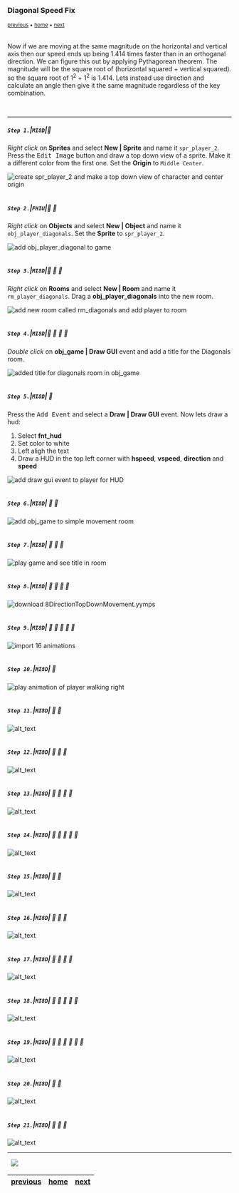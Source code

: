 <img src="https://via.placeholder.com/1000x4/45D7CA/45D7CA" alt="drawing" height="4px"/>

### Diagonal Speed Fix

<sub>[previous](../simple-8dir/README.md#user-content-simple-movement-8-directions) • [home](../README.md#user-content-gms2-move-in-8-directions) • [next](../)</sub>

<img src="https://via.placeholder.com/1000x4/45D7CA/45D7CA" alt="drawing" height="4px"/>

Now if we are moving at the same magnitude on the horizontal and vertical axis then our speed ends up being 1.414 times faster than in an orthoganal direction.  We can figure this out by applying Pythagorean theorem.  The magnitude will be the square root of (horizontal squared + vertical squared). so the square root of 1<sup>2</sup> + 1<sup>2</sup>  is 1.414. Lets instead use direction and calculate an angle then give it the same magnitude regardless of the key combination.

<br>

---


##### `Step 1.`\|`MI8D`|:small_blue_diamond:

*Right click* on **Sprites** and select **New | Sprite** and name it `spr_player_2`. Press the <kbd>Edit Image</kbd> button and draw a top down view of a sprite.  Make it a different color from the first one.  Set the **Origin** to `Middle Center`.

![create spr_player_2 and make a top down view of character and center origin](images/spr_player_2.png)

<img src="https://via.placeholder.com/500x2/45D7CA/45D7CA" alt="drawing" height="2px" alt = ""/>

##### `Step 2.`\|`FHIU`|:small_blue_diamond: :small_blue_diamond: 

*Right click* on **Objects** and select **New | Object** and name it `obj_player_diagonals`. Set the **Sprite** to `spr_player_2`.

![add obj_player_diagonal to game](images/spr_player_diagonals.png)

<img src="https://via.placeholder.com/500x2/45D7CA/45D7CA" alt="drawing" height="2px" alt = ""/>

##### `Step 3.`\|`MI8D`|:small_blue_diamond: :small_blue_diamond: :small_blue_diamond:

*Right click* on **Rooms** and select **New | Room** and name it `rm_player_diagonals`. Drag a **obj_player_diagonals** into the new room.

![add new room called rm_diagonals and add player to room](images/addRoomPlayer.png)

<img src="https://via.placeholder.com/500x2/45D7CA/45D7CA" alt="drawing" height="2px" alt = ""/>

##### `Step 4.`\|`MI8D`|:small_blue_diamond: :small_blue_diamond: :small_blue_diamond: :small_blue_diamond:

*Double click* on **obj_game | Draw GUI** event and add a title for the Diagonals room.

![added title for diagonals room in obj_game](images/rmTitle.png)

<img src="https://via.placeholder.com/500x2/45D7CA/45D7CA" alt="drawing" height="2px" alt = ""/>

##### `Step 5.`\|`MI8D`| :small_orange_diamond:

Press the <kbd>Add Event</kbd> and select a **Draw | Draw GUI** event. Now lets draw a hud:

1. Select **fnt_hud**
2. Set color to white
3. Left aligh the text
4. Draw a HUD in the top left corner with **hspeed**, **vspeed**, **direction** and **speed**

![add draw gui event to player for HUD](images/objPlayerDrawGUI.png)

<img src="https://via.placeholder.com/500x2/45D7CA/45D7CA" alt="drawing" height="2px" alt = ""/>

##### `Step 6.`\|`MI8D`| :small_orange_diamond: :small_blue_diamond:


![add obj_game to simple movement room](images/.png)

<img src="https://via.placeholder.com/500x2/45D7CA/45D7CA" alt="drawing" height="2px" alt = ""/>

##### `Step 7.`\|`MI8D`| :small_orange_diamond: :small_blue_diamond: :small_blue_diamond:



![play game and see title in room](images/.png)

<img src="https://via.placeholder.com/500x2/45D7CA/45D7CA" alt="drawing" height="2px" alt = ""/>

##### `Step 8.`\|`MI8D`| :small_orange_diamond: :small_blue_diamond: :small_blue_diamond: :small_blue_diamond:


![download 8DirectionTopDownMovement.yymps](images/.png)

<img src="https://via.placeholder.com/500x2/45D7CA/45D7CA" alt="drawing" height="2px" alt = ""/>

##### `Step 9.`\|`MI8D`| :small_orange_diamond: :small_blue_diamond: :small_blue_diamond: :small_blue_diamond: :small_blue_diamond:


![import 16 animations](images/.png)

<img src="https://via.placeholder.com/500x2/45D7CA/45D7CA" alt="drawing" height="2px" alt = ""/>

##### `Step 10.`\|`MI8D`| :large_blue_diamond:



![play animation of player walking right](images/.gif)

<img src="https://via.placeholder.com/500x2/45D7CA/45D7CA" alt="drawing" height="2px" alt = ""/>

##### `Step 11.`\|`MI8D`| :large_blue_diamond: :small_blue_diamond: 

![alt_text](images/.png)

<img src="https://via.placeholder.com/500x2/45D7CA/45D7CA" alt="drawing" height="2px" alt = ""/>


##### `Step 12.`\|`MI8D`| :large_blue_diamond: :small_blue_diamond: :small_blue_diamond: 

![alt_text](images/.png)

<img src="https://via.placeholder.com/500x2/45D7CA/45D7CA" alt="drawing" height="2px" alt = ""/>

##### `Step 13.`\|`MI8D`| :large_blue_diamond: :small_blue_diamond: :small_blue_diamond:  :small_blue_diamond: 

![alt_text](images/.png)

<img src="https://via.placeholder.com/500x2/45D7CA/45D7CA" alt="drawing" height="2px" alt = ""/>

##### `Step 14.`\|`MI8D`| :large_blue_diamond: :small_blue_diamond: :small_blue_diamond: :small_blue_diamond:  :small_blue_diamond: 

![alt_text](images/.png)

<img src="https://via.placeholder.com/500x2/45D7CA/45D7CA" alt="drawing" height="2px" alt = ""/>

##### `Step 15.`\|`MI8D`| :large_blue_diamond: :small_orange_diamond: 

![alt_text](images/.png)

<img src="https://via.placeholder.com/500x2/45D7CA/45D7CA" alt="drawing" height="2px" alt = ""/>

##### `Step 16.`\|`MI8D`| :large_blue_diamond: :small_orange_diamond:   :small_blue_diamond: 

![alt_text](images/.png)

<img src="https://via.placeholder.com/500x2/45D7CA/45D7CA" alt="drawing" height="2px" alt = ""/>

##### `Step 17.`\|`MI8D`| :large_blue_diamond: :small_orange_diamond: :small_blue_diamond: :small_blue_diamond:

![alt_text](images/.png)

<img src="https://via.placeholder.com/500x2/45D7CA/45D7CA" alt="drawing" height="2px" alt = ""/>

##### `Step 18.`\|`MI8D`| :large_blue_diamond: :small_orange_diamond: :small_blue_diamond: :small_blue_diamond: :small_blue_diamond:

![alt_text](images/.png)

<img src="https://via.placeholder.com/500x2/45D7CA/45D7CA" alt="drawing" height="2px" alt = ""/>

##### `Step 19.`\|`MI8D`| :large_blue_diamond: :small_orange_diamond: :small_blue_diamond: :small_blue_diamond: :small_blue_diamond: :small_blue_diamond:

![alt_text](images/.png)

<img src="https://via.placeholder.com/500x2/45D7CA/45D7CA" alt="drawing" height="2px" alt = ""/>

##### `Step 20.`\|`MI8D`| :large_blue_diamond: :large_blue_diamond:

![alt_text](images/.png)

<img src="https://via.placeholder.com/500x2/45D7CA/45D7CA" alt="drawing" height="2px" alt = ""/>

##### `Step 21.`\|`MI8D`| :large_blue_diamond: :large_blue_diamond: :small_blue_diamond:

![alt_text](images/.png)

___


<img src="https://via.placeholder.com/1000x4/dba81a/dba81a" alt="drawing" height="4px" alt = ""/>

<img src="https://via.placeholder.com/1000x100/45D7CA/000000/?text=Next Up - ADD NEXT TMI8DE">

<img src="https://via.placeholder.com/1000x4/dba81a/dba81a" alt="drawing" height="4px" alt = ""/>

| [previous](../simple-8dir/README.md#user-content-simple-movement-8-directions)| [home](../README.md#user-content-gms2-move-in-8-directions) | [next](../)|
|---|---|---|
